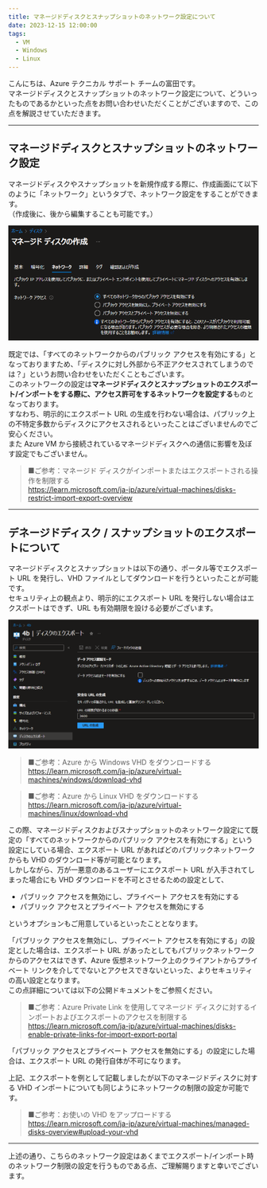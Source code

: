 ```yaml
---
title: マネージドディスクとスナップショットのネットワーク設定について
date: 2023-12-15 12:00:00
tags:
  - VM
  - Windows
  - Linux
---
```


こんにちは、Azure テクニカル サポート チームの富田です。  
マネージドディスクとスナップショットのネットワーク設定について、どういったものであるかといった点をお問い合わせいただくことがございますので、この点を解説させていただきます。

---
## マネージドディスクとスナップショットのネットワーク設定

マネージドディスクやスナップショットを新規作成する際に、作成画面にて以下のように「ネットワーク」というタブで、ネットワーク設定をすることができます。  
（作成後に、後から編集することも可能です。）  

![](./network-setting-of-disk-and-snapshot/2023-12-12-14-03-30.png)

既定では、「すべてのネットワークからのパブリック アクセスを有効にする」となっておりますため、「ディスクに対し外部から不正アクセスされてしまうのでは？」というお問い合わせをいただくこともございます。  
このネットワークの設定は**マネージドディスクとスナップショットのエクスポート/インポートをする際に、アクセス許可をするネットワークを設定する**ものとなっております。  
すなわち、明示的にエクスポート URL の生成を行わない場合は、パブリック上の不特定多数からディスクにアクセスされるといったことはございませんのでご安心ください。  
また Azure VM から接続されているマネージドディスクへの通信に影響を及ぼす設定でもございません。  

>■ご参考：マネージド ディスクがインポートまたはエクスポートされる操作を制限する  
>https://learn.microsoft.com/ja-jp/azure/virtual-machines/disks-restrict-import-export-overview

---
## デネージドディスク / スナップショットのエクスポートについて

マネージドディスクとスナップショットは以下の通り、ポータル等でエクスポート URL を発行し、VHD ファイルとしてダウンロードを行うといったことが可能です。  
セキュリティ上の観点より、明示的にエクスポート URL を発行しない場合はエクスポートはできず、URL も有効期限を設ける必要がございます。  

![](./network-setting-of-disk-and-snapshot/2023-12-12-14-05-35.png)

>■ご参考：Azure から Windows VHD をダウンロードする  
>https://learn.microsoft.com/ja-jp/azure/virtual-machines/windows/download-vhd

>■ご参考：Azure から Linux VHD をダウンロードする  
>https://learn.microsoft.com/ja-jp/azure/virtual-machines/linux/download-vhd

この際、マネージドディスクおよびスナップショットのネットワーク設定にて既定の「すべてのネットワークからのパブリック アクセスを有効にする」という設定にしている場合、エクスポート URL があればどのパブリックネットワークからも VHD のダウンロード等が可能となります。  
しかしながら、万が一悪意のあるユーザーにエクスポート URL が入手されてしまった場合にも VHD ダウンロードを不可とさせるための設定として、  

- パブリック アクセスを無効にし、プライベート アクセスを有効にする
- パブリック アクセスとプライベート アクセスを無効にする

というオプションもご用意しているといったこととなります。  

「パブリック アクセスを無効にし、プライベート アクセスを有効にする」の設定とした場合は、エクスポート URL があったとしてもパブリックネットワークからのアクセスはできず、Azure 仮想ネットワーク上のクライアントからプライベート リンクを介してでないとアクセスできないといった、よりセキュリティの高い設定となります。  
この点詳細については以下の公開ドキュメントをご参照ください。  

>■ご参考：Azure Private Link を使用してマネージド ディスクに対するインポートおよびエクスポートのアクセスを制限する  
>https://learn.microsoft.com/ja-jp/azure/virtual-machines/disks-enable-private-links-for-import-export-portal

「パブリック アクセスとプライベート アクセスを無効にする」の設定にした場合は、エクスポート URL の発行自体が不可になります。  

上記、エクスポートを例として記載しましたが以下のマネージドディスクに対する VHD インポートについても同じようにネットワークの制限の設定か可能です。

>■ご参考：お使いの VHD をアップロードする  
>https://learn.microsoft.com/ja-jp/azure/virtual-machines/managed-disks-overview#upload-your-vhd

---

上述の通り、こちらのネットワーク設定はあくまでエクスポート/インポート時のネットワーク制限の設定を行うものである点、ご理解賜りますと幸いでございます。